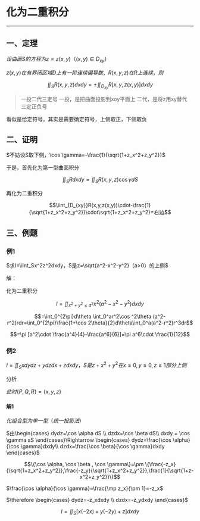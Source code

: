 # 化为二重积分

---

## 一、定理

$设曲面S的方程为z=z(x,y)（(x,y)\in D_{xy}）$

$z(x,y)在有界闭区域D上有一阶连续偏导数， R(x,y,z)在R上连续，则$

$$\iint_SR(x,y,z)dxdy=\pm\iint_{D_{xy}}R[x,y,z(x,y)]dxdy$$

> 一投二代三定号
> 一投，是把曲面投影到xoy平面上
> 二代，是将z用xy替代
> 三定正负号

看似是给定符号，其实是需要确定符号，上侧取正，下侧取负

## 二、证明

$不妨设S取下侧，\cos \gamma=-\frac{1}{\sqrt{1+z_x^2+z_y^2}}$

于是，首先化为第一型曲面积分

$$\iint_SRdxdy=\iint_SR(x,y,z)\cos \gamma dS$$

再化为二重积分

$$\iint_{D_{xy}}R(x,y,z(x,y))\cdot-\frac{1}{\sqrt{1+z_x^2+z_y^2}}\cdot\sqrt{1+z_x^2+z_y^2}=右边$$

## 三、例题

### 例1

$求I=\iint_Sx^2z^2dxdy，S是z=\sqrt{a^2-x^2-y^2}（a>0）的上侧$

解：

化为二重积分

$$I=\iint_{x^2+y^2\le a^2}x^2(a^2-x^2-y^2)dxdy$$

$$=\int_0^{2\pi}d\theta \int_0^ar^2\cos ^2\theta (a^2-r^2)rdr=\int_0^{2\pi}\frac{1+\cos 2\theta}{2}d\theta\int_0^a(a^2-r^2)r^3dr$$

$$=\pi [a^2\cdot \frac{a^4}{4}-\frac{a^6}{6}]=\pi a^6\cdot \frac{1}{12}$$

### 例2

$I=\iint_Sxdydz+ydzdx+zdxdy，S是z+x^2+y^2在x\ge 0, y\ge 0, z\le 1部分上侧$

分析

$此时\{P,Q,R\}=\{x,y,z\}$

#### 解1

$化组合型为单一型（统一投影法）$

$由\begin{cases}
dydz=\cos \alpha dS \\
dzdx=\cos \beta dS\\ 
dxdy = \cos \gamma sS
\end{cases}\Rightarrow \begin{cases}
dydz=\frac{\cos \alpha}{\cos \gamma}dxdy\\
dzdx=\frac{\cos \beta}{\cos \gamma}dxdy
\end{cases}$

$$\{\cos \alpha, \cos \beta , \cos \gamma\}=\pm \{\frac{-z_x}{\sqrt{1+z_x^2+z_y^2}},\frac{-z_y}{\sqrt{1+z_x^2+z_y^2}},\frac{1}{\sqrt{1+z-x^2+z_y^2}}\}$$

$\frac{\cos \alpha}{\cos \gamma}=\frac{\mp z_x}{\pm 1}=-z_x$

$\therefore \begin{cases}
dydz=-z_xdxdy \\
dzdx=-z_ydxdy
\end{cases}$

$$I=\iint_S[x(-2x)+y(-2y)+z]dxdy$$